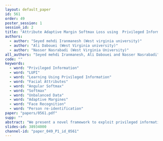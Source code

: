 ```yaml
---
layout: default_paper
id: 561
order: 49
poster_session: 1
session_id: 2
title: "Attribute Adaptive Margin Softmax Loss using  Privileged Information"
authors:
  - author: "Seyed mehdi Iranmanesh (West virginia university)"
  - author: "Ali Dabouei (West Virginia university)"
  - author: "Nasser Nasrabadi (West Virginia University)"
all_authors: "Seyed mehdi Iranmanesh, Ali Dabouei and Nasser Nasrabadi"
code: ""
keywords:
  - word: "Privileged Information"
  - word: "LUPI"
  - word: "Learning Using Privileged Information"
  - word: "Facial Attributes"
  - word: "Angular Softmax"
  - word: "Softmax"
  - word: "Unbalanced Data"
  - word: "Adaptive Margines"
  - word: "Face Recognition"
  - word: "Person re-identification"
paper: "papers/0561.pdf"
supp: ""
abstract: "We present a novel framework to exploit privileged information for recognition which is provided only during the training phase. Here, we focus on recognition task where images are provided as the main view and soft biometric traits (attributes) are provided as the privileged data (only available during training phase). We demonstrate that more discriminative feature space can be learned by enforcing a deep network to adjust adaptive margins between classes utilizing attributes. This tight constraint also effectively reduces the class imbalance inherent in the local data neighborhood, thus carving more balanced class boundaries locally and using feature space more efficiently. Extensive experiments are performed on five different datasets and the results show the superiority of our method compared to the state-of-the-art models in both tasks of face recognition and person re-identification."
slides-id: 38934000
channel-id: "paper_049_P1_id_0561"
---
```

